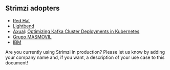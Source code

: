 ## Strimzi adopters

* [Red Hat](https://www.redhat.com/en)
* [Lightbend](https://www.lightbend.com/)
* [Axual](https://axual.com/): [Optimizing Kafka Cluster Deployments in Kubernetes](https://itnext.io/optimizing-kafka-cluster-deployments-in-kubernetes-ceda3f95c157)
* [Grupo MASMOVIL](https://www.grupomasmovil.com/)
* [IBM](https://www.ibm.com/cloud/event-streams)

Are you currently using Strimzi in production?
Please let us know by adding your company name and, if you want, a description of your use case to this document!